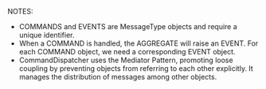NOTES:
- COMMANDS and EVENTS are MessageType objects and require a unique identifier.
- When a COMMAND is handled, the AGGREGATE will raise an EVENT. For each COMMAND object, we need a corresponding EVENT object.
- CommandDispatcher uses the Mediator Pattern, promoting loose coupling by preventing objects from referring to each other explicitly. It manages the distribution of messages among other objects.
